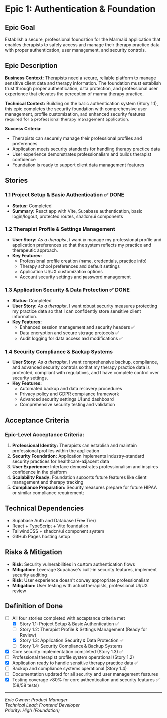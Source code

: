 # Epic 1: Authentication & Foundation

## Epic Goal
Establish a secure, professional foundation for the Marmaid application that enables therapists to safely access and manage their therapy practice data with proper authentication, user management, and security controls.

## Epic Description

**Business Context:**
Therapists need a secure, reliable platform to manage sensitive client data and therapy information. The foundation must establish trust through proper authentication, data protection, and professional user experience that elevates the perception of marma therapy practice.

**Technical Context:**
Building on the basic authentication system (Story 1.1), this epic completes the security foundation with comprehensive user management, profile customization, and enhanced security features required for a professional therapy management application.

**Success Criteria:**
- Therapists can securely manage their professional profiles and preferences
- Application meets security standards for handling therapy practice data  
- User experience demonstrates professionalism and builds therapist confidence
- Foundation is ready to support client data management features

## Stories

### 1.1 Project Setup & Basic Authentication ✅ **DONE**
- **Status:** Completed
- **Summary:** React app with Vite, Supabase authentication, basic login/logout, protected routes, shadcn/ui components

### 1.2 Therapist Profile & Settings Management
- **User Story:** *As a therapist*, I want to manage my professional profile and application preferences so that the system reflects my practice and therapeutic approach.
- **Key Features:** 
  - Professional profile creation (name, credentials, practice info)
  - Therapy school preferences and default settings
  - Application UI/UX customization options
  - Account security settings and password management

### 1.3 Application Security & Data Protection ✅ **DONE**
- **Status:** Completed
- **User Story:** *As a therapist*, I want robust security measures protecting my practice data so that I can confidently store sensitive client information.
- **Key Features:**
  - Enhanced session management and security headers ✅
  - Data encryption and secure storage protocols ✅
  - Audit logging for data access and modifications ✅

### 1.4 Security Compliance & Backup Systems
- **User Story:** *As a therapist*, I want comprehensive backup, compliance, and advanced security controls so that my therapy practice data is protected, compliant with regulations, and I have complete control over security settings.
- **Key Features:**
  - Automated backup and data recovery procedures
  - Privacy policy and GDPR compliance framework
  - Advanced security settings UI and dashboard
  - Comprehensive security testing and validation

## Acceptance Criteria

### Epic-Level Acceptance Criteria:
1. **Professional Identity:** Therapists can establish and maintain professional profiles within the application
2. **Security Foundation:** Application implements industry-standard security practices for healthcare-adjacent data
3. **User Experience:** Interface demonstrates professionalism and inspires confidence in the platform
4. **Scalability Ready:** Foundation supports future features like client management and therapy tracking
5. **Compliance Preparation:** Security measures prepare for future HIPAA or similar compliance requirements

## Technical Dependencies
- Supabase Auth and Database (Free Tier)
- React + TypeScript + Vite foundation
- TailwindCSS + shadcn/ui component system
- GitHub Pages hosting setup

## Risks & Mitigation
- **Risk:** Security vulnerabilities in custom authentication flows
- **Mitigation:** Leverage Supabase's built-in security features, implement security auditing
- **Risk:** User experience doesn't convey appropriate professionalism  
- **Mitigation:** User testing with actual therapists, professional UI/UX review

## Definition of Done
- [ ] All four stories completed with acceptance criteria met
  - [x] Story 1.1: Project Setup & Basic Authentication ✅
  - [ ] Story 1.2: Therapist Profile & Settings Management (Ready for Review)
  - [x] Story 1.3: Application Security & Data Protection ✅
  - [ ] Story 1.4: Security Compliance & Backup Systems
- [x] Core security implementation completed (Story 1.3) ✅
- [ ] Professional therapist profile system operational (Story 1.2)
- [x] Application ready to handle sensitive therapy practice data ✅
- [ ] Backup and compliance systems operational (Story 1.4)
- [ ] Documentation updated for all security and user management features
- [x] Testing coverage >80% for core authentication and security features ✅ (58/58 tests)

---
*Epic Owner: Product Manager*  
*Technical Lead: Frontend Developer*  
*Priority: High (Foundation)* 